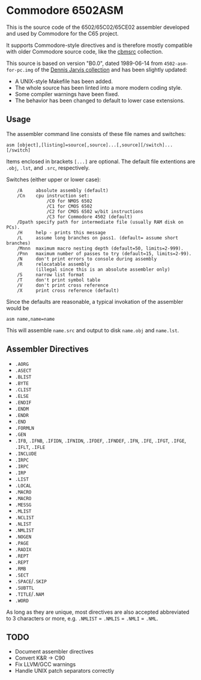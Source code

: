 # Commodore 6502ASM

This is the source code of the 6502/65C02/65CE02 assembler developed and used by Commodore for the C65 project.

It supports Commodore-style directives and is therefore mostly compatible with older Commodore source code, like the [cbmsrc](https://github.com/mist64/cbmsrc) collection.

This source is based on version "B0.0", dated 1989-06-14 from `4502-asm-for-pc.img` of the [Dennis Jarvis collection](http://6502.org/users/sjgray/dj/) and has been slightly updated:
* A UNIX-style Makefile has been added.
* The whole source has been linted into a more modern coding style.
* Some compiler warnings have been fixed.
* The behavior has been changed to default to lower case extensions.

## Usage

The assembler command line consists of these file names and switches:

    asm [object],[listing]=source[,source]...[,source][/switch]...[/switch]

Items enclosed in brackets `[...]` are optional.
The default file extentions are `.obj`, `.lst`, and `.src`, respectively.

Switches  (either upper or lower case):

		/A     absolute assembly (default)
		/Cn    cpu instruction set:
				   /C0 for NMOS 6502
				   /C1 for CMOS 6502
				   /C2 for CMOS 6502 w/bit instructions
				   /C3 for Commodore 4502 (default)
		/Dpath specify path for intermediate file (usually RAM disk on PCs).
		/H     help - prints this message
		/L     assume long branches on pass1. (default= assume short branches)
		/Mnnn  maximum macro nesting depth (default=50, limits=2-999).
		/Pnn   maximum number of passes to try (default=15, limits=2-99).
		/N     don't print errors to console during assembly
		/R     relocatable assembly
			   (illegal since this is an absolute assembler only)
		/S     narrow list format
		/T     don't print symbol table
		/V     don't print cross reference
		/X     print cross reference (default)


Since the defaults are reasonable, a typical invokation of the assembler would be

    asm name,name=name

This will assemble `name.src` and output to disk `name.obj` and `name.lst`.
																 	
## Assembler Directives

* `.AORG`
* `.ASECT`
* `.BLIST`
* `.BYTE`
* `.CLIST`
* `.ELSE`
* `.ENDIF`
* `.ENDM`
* `.ENDR`
* `.END`
* `.FORMLN`
* `.GEN`
* `.IFB`, `.IFNB`, `.IFIDN`, `.IFNIDN`, `.IFDEF`, `.IFNDEF`, `.IFN`, `.IFE`, `.IFGT`, `.IFGE`, `.IFLT`, `.IFLE`
* `.INCLUDE`
* `.IRPC`
* `.IRPC`
* `.IRP`
* `.LIST`
* `.LOCAL`
* `.MACRO`
* `.MACRO`
* `.MESSG`
* `.MLIST`
* `.NCLIST`
* `.NLIST`
* `.NMLIST`
* `.NOGEN`
* `.PAGE`
* `.RADIX`
* `.REPT`
* `.REPT`
* `.RMB`
* `.SECT`
* `.SPACE`/`.SKIP`
* `.SUBTTL`
* `.TITLE`/`.NAM`
* `.WORD`

As long as they are unique, most directives are also accepted abbreviated to 3 characters or more, e.g. `.NMLIST` = `.NMLIS` = `.NMLI` = `.NML`.

## TODO

* Document assembler directives
* Convert K&R -> C90
* Fix LLVM/GCC warnings
* Handle UNIX patch separators correctly